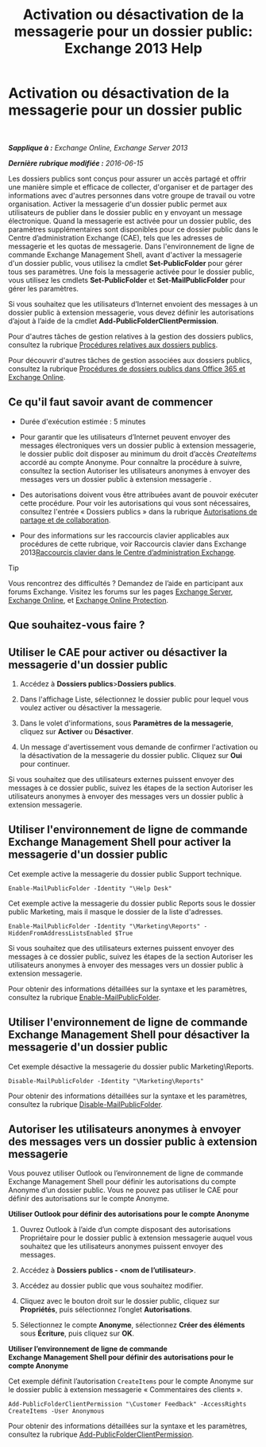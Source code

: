 ﻿---
title: 'Activation ou désactivation de la messagerie pour un dossier public: Exchange 2013 Help'
TOCTitle: Activation ou désactivation de la messagerie pour un dossier public
ms:assetid: 3d69f76d-ff3c-46c1-b962-6a1baa425d8a
ms:mtpsurl: https://technet.microsoft.com/fr-fr/library/Aa997560(v=EXCHG.150)
ms:contentKeyID: 50477967
ms.date: 04/24/2018
mtps_version: v=EXCHG.150
ms.translationtype: HT
---

# Activation ou désactivation de la messagerie pour un dossier public

 

_**Sapplique à :** Exchange Online, Exchange Server 2013_

_**Dernière rubrique modifiée :** 2016-06-15_

Les dossiers publics sont conçus pour assurer un accès partagé et offrir une manière simple et efficace de collecter, d'organiser et de partager des informations avec d'autres personnes dans votre groupe de travail ou votre organisation. Activer la messagerie d'un dossier public permet aux utilisateurs de publier dans le dossier public en y envoyant un message électronique. Quand la messagerie est activée pour un dossier public, des paramètres supplémentaires sont disponibles pour ce dossier public dans le Centre d’administration Exchange (CAE), tels que les adresses de messagerie et les quotas de messagerie. Dans l'environnement de ligne de commande Exchange Management Shell, avant d'activer la messagerie d'un dossier public, vous utilisez la cmdlet **Set-PublicFolder** pour gérer tous ses paramètres. Une fois la messagerie activée pour le dossier public, vous utilisez les cmdlets **Set-PublicFolder** et **Set-MailPublicFolder** pour gérer les paramètres.

Si vous souhaitez que les utilisateurs d’Internet envoient des messages à un dossier public à extension messagerie, vous devez définir les autorisations d’ajout à l’aide de la cmdlet **Add-PublicFolderClientPermission**.

Pour d'autres tâches de gestion relatives à la gestion des dossiers publics, consultez la rubrique [Procédures relatives aux dossiers publics](public-folder-procedures-exchange-2013-help.md).

Pour découvrir d'autres tâches de gestion associées aux dossiers publics, consultez la rubrique [Procédures de dossiers publics dans Office 365 et Exchange Online](https://technet.microsoft.com/fr-fr/library/jj966272\(v=exchg.150\)).

## Ce qu'il faut savoir avant de commencer

  - Durée d'exécution estimée : 5 minutes

  - Pour garantir que les utilisateurs d’Internet peuvent envoyer des messages électroniques vers un dossier public à extension messagerie, le dossier public doit disposer au minimum du droit d’accès *CreateItems* accordé au compte Anonyme. Pour connaître la procédure à suivre, consultez la section Autoriser les utilisateurs anonymes à envoyer des messages vers un dossier public à extension messagerie .

  - Des autorisations doivent vous être attribuées avant de pouvoir exécuter cette procédure. Pour voir les autorisations qui vous sont nécessaires, consultez l'entrée « Dossiers publics » dans la rubrique [Autorisations de partage et de collaboration](sharing-and-collaboration-permissions-exchange-2013-help.md).

  - Pour des informations sur les raccourcis clavier applicables aux procédures de cette rubrique, voir Raccourcis clavier dans Exchange 2013[Raccourcis clavier dans le Centre d’administration Exchange](keyboard-shortcuts-in-the-exchange-admin-center-exchange-online-protection-help.md).

> [!TIP]
> Vous rencontrez des difficultés ? Demandez de l’aide en participant aux forums Exchange. Visitez les forums sur les pages <a href="https://go.microsoft.com/fwlink/p/?linkid=60612">Exchange Server</a>, <a href="https://go.microsoft.com/fwlink/p/?linkid=267542">Exchange Online</a>, et <a href="https://go.microsoft.com/fwlink/p/?linkid=285351">Exchange Online Protection</a>.


## Que souhaitez-vous faire ?

## Utiliser le CAE pour activer ou désactiver la messagerie d'un dossier public

1.  Accédez à **Dossiers publics**\>**Dossiers publics**.

2.  Dans l'affichage Liste, sélectionnez le dossier public pour lequel vous voulez activer ou désactiver la messagerie.

3.  Dans le volet d'informations, sous **Paramètres de la messagerie**, cliquez sur **Activer** ou **Désactiver**.

4.  Un message d'avertissement vous demande de confirmer l'activation ou la désactivation de la messagerie du dossier public. Cliquez sur **Oui** pour continuer.

Si vous souhaitez que des utilisateurs externes puissent envoyer des messages à ce dossier public, suivez les étapes de la section Autoriser les utilisateurs anonymes à envoyer des messages vers un dossier public à extension messagerie.

## Utiliser l'environnement de ligne de commande Exchange Management Shell pour activer la messagerie d'un dossier public

Cet exemple active la messagerie du dossier public Support technique.

    Enable-MailPublicFolder -Identity "\Help Desk"

Cet exemple active la messagerie du dossier public Reports sous le dossier public Marketing, mais il masque le dossier de la liste d'adresses.

    Enable-MailPublicFolder -Identity "\Marketing\Reports" -HiddenFromAddressListsEnabled $True

Si vous souhaitez que des utilisateurs externes puissent envoyer des messages à ce dossier public, suivez les étapes de la section Autoriser les utilisateurs anonymes à envoyer des messages vers un dossier public à extension messagerie.

Pour obtenir des informations détaillées sur la syntaxe et les paramètres, consultez la rubrique [Enable-MailPublicFolder](https://technet.microsoft.com/fr-fr/library/aa998824\(v=exchg.150\)).

## Utiliser l'environnement de ligne de commande Exchange Management Shell pour désactiver la messagerie d'un dossier public

Cet exemple désactive la messagerie du dossier public Marketing\\Reports.

    Disable-MailPublicFolder -Identity "\Marketing\Reports"

Pour obtenir des informations détaillées sur la syntaxe et les paramètres, consultez la rubrique [Disable-MailPublicFolder](https://technet.microsoft.com/fr-fr/library/bb123781\(v=exchg.150\)).

## Autoriser les utilisateurs anonymes à envoyer des messages vers un dossier public à extension messagerie

Vous pouvez utiliser Outlook ou l’environnement de ligne de commande Exchange Management Shell pour définir les autorisations du compte Anonyme d’un dossier public. Vous ne pouvez pas utiliser le CAE pour définir des autorisations sur le compte Anonyme.

**Utiliser Outlook pour définir des autorisations pour le compte Anonyme**

1.  Ouvrez Outlook à l’aide d’un compte disposant des autorisations Propriétaire pour le dossier public à extension messagerie auquel vous souhaitez que les utilisateurs anonymes puissent envoyer des messages.

2.  Accédez à **Dossiers publics - \<nom de l’utilisateur\>**.

3.  Accédez au dossier public que vous souhaitez modifier.

4.  Cliquez avec le bouton droit sur le dossier public, cliquez sur **Propriétés**, puis sélectionnez l’onglet **Autorisations**.

5.  Sélectionnez le compte **Anonyme**, sélectionnez **Créer des éléments** sous **Écriture**, puis cliquez sur **OK**.

**Utiliser l’environnement de ligne de commande Exchange Management Shell pour définir des autorisations pour le compte Anonyme**

Cet exemple définit l’autorisation `CreateItems` pour le compte Anonyme sur le dossier public à extension messagerie « Commentaires des clients ».

    Add-PublicFolderClientPermission "\Customer Feedback" -AccessRights CreateItems -User Anonymous

Pour obtenir des informations détaillées sur la syntaxe et les paramètres, consultez la rubrique [Add-PublicFolderClientPermission](https://technet.microsoft.com/fr-fr/library/bb124743\(v=exchg.150\)).

